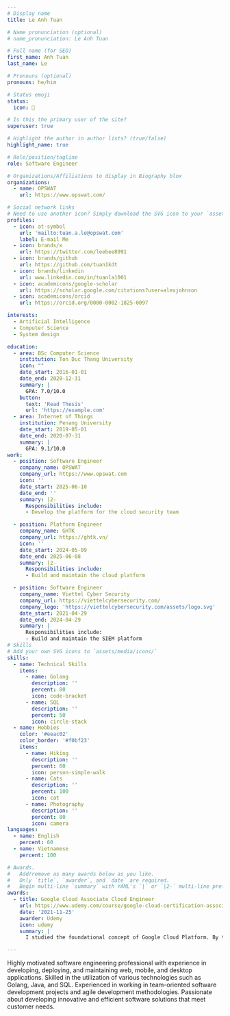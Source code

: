```yaml
---
# Display name
title: Le Anh Tuan

# Name pronunciation (optional)
# name_pronunciation: Le Anh Tuan

# Full name (for SEO)
first_name: Anh Tuan
last_name: Le

# Pronouns (optional)
pronouns: he/him

# Status emoji
status:
  icon: 🚀

# Is this the primary user of the site?
superuser: true

# Highlight the author in author lists? (true/false)
highlight_name: true

# Role/position/tagline
role: Software Engineer

# Organizations/Affiliations to display in Biography blox
organizations:
  - name: OPSWAT
    url: https://www.opswat.com/

# Social network links
# Need to use another icon? Simply download the SVG icon to your `assets/media/icons/` folder.
profiles:
  - icon: at-symbol
    url: 'mailto:tuan.a.le@opswat.com'
    label: E-mail Me
  - icon: brands/x
    url: https://twitter.com/leebee8991
  - icon: brands/github
    url: https://github.com/tuan1kdt
  - icon: brands/linkedin
    url: www.linkedin.com/in/tuanla1001
  - icon: academicons/google-scholar
    url: https://scholar.google.com/citations?user=alexjohnson
  - icon: academicons/orcid
    url: https://orcid.org/0000-0002-1825-0097

interests:
  - Artificial Intelligence
  - Computer Science
  - System design

education:
  - area: BSc Computer Science
    institution: Ton Duc Thang University
    icon: ""
    date_start: 2016-01-01
    date_end: 2020-12-31
    summary: |
      GPA: 7.0/10.0
    button:
      text: 'Read Thesis'
      url: 'https://example.com'
  - area: Internet of Things
    institution: Penang University
    date_start: 2019-05-01
    date_end: 2020-07-31
    summary: |
      GPA: 9.1/10.0
work:
  - position: Software Engineer
    company_name: OPSWAT
    company_url: https://www.opswat.com
    icon: ''
    date_start: 2025-06-10
    date_end: ''
    summary: |2-
      Responsibilities include:
      - Develop the platform for the cloud security team

  - position: Platform Engineer
    company_name: GHTK
    company_url: https://ghtk.vn/
    icon: ''
    date_start: 2024-05-09
    date_end: 2025-06-08
    summary: |2-
      Responsibilities include:
      - Build and maintain the cloud platform

  - position: Software Engineer
    company_name: Viettel Cyber Security
    company_url: https://viettelcybersecurity.com/
    company_logo: 'https://viettelcybersecurity.com/assets/logo.svg'
    date_start: 2021-04-29
    date_end: 2024-04-29
    summary: |
      Responsibilities include:
      - Build and maintain the SIEM platform
# Skills
# Add your own SVG icons to `assets/media/icons/`
skills:
  - name: Technical Skills
    items:
      - name: Golang
        description: ''
        percent: 80
        icon: code-bracket
      - name: SQL
        description: ''
        percent: 50
        icon: circle-stack
  - name: Hobbies
    color: '#eeac02'
    color_border: '#f0bf23'
    items:
      - name: Hiking
        description: ''
        percent: 60
        icon: person-simple-walk
      - name: Cats
        description: ''
        percent: 100
        icon: cat
      - name: Photography
        description: ''
        percent: 80
        icon: camera
languages:
  - name: English
    percent: 60
  - name: Vietnamese
    percent: 100

# Awards.
#   Add/remove as many awards below as you like.
#   Only `title`, `awarder`, and `date` are required.
#   Begin multi-line `summary` with YAML's `|` or `|2-` multi-line prefix and indent 2 spaces below.
awards:
  - title: Google Cloud Associate Cloud Engineer
    url: https://www.udemy.com/course/google-cloud-certification-associate-cloud-engineer
    date: '2021-11-25'
    awarder: Udemy
    icon: udemy
    summary: |
      I studied the foundational concept of Google Cloud Platform. By the end, I was familiar with the significant technological trends driving the rise of cloud computing.

---
```


Highly motivated software engineering professional with experience in developing, deploying, and maintaining web, mobile, and desktop applications. Skilled in the utilization of various technologies such as Golang, Java, and SQL. Experienced in working in team-oriented software development projects and agile development methodologies. Passionate about developing innovative and efficient software solutions that meet customer needs.